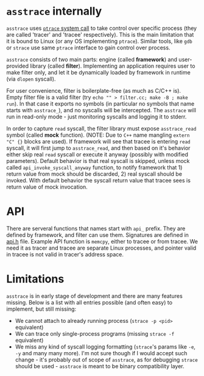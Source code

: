 # `asstrace` internally
`asstrace` uses [`ptrace` system call](https://man7.org/linux/man-pages/man2/ptrace.2.html) to take control over specific process (they are called 'tracer' and 'tracee' respectively). This is the main limitation that it is bound to Linux (or any OS implementing `ptrace`). Similar tools, like `gdb` or `strace` use same `ptrace` interface to gain control over process.

`asstrace` consists of two main parts: engine (called **framework**) and user-provided library (called **filter**). Implementing an application requires user to make filter only, and let it be dynamically loaded by framework in runtime (via `dlopen` syscall).

For user convenience, filter is boilerplate-free (as much as C/C++ is). Empty filter file is a valid filter (try `echo "" > filter.cc; make -B ; make run`). In that case it exports no symbols (in particular no symbols that name starts with `asstrace_`), and no syscalls will be intercepted. The `asstrace` will run in read-only mode - just monitoring syscalls and logging it to stderr.

In order to capture `read` syscall, the filter library must expose `asstrace_read` symbol (called **mock** function). (NOTE: Due to `C++` name mangling `extern "C" {}` blocks are used). If framework will see that tracee is entering `read` syscall, it will first jump to `asstrace_read`, and then based on it's behavior either skip real `read` syscall or execute it anyway (possibly with modified parameters). Default behavior is that real syscall is skipped, unless mock called `api_invoke_syscall_anyway` function, to notify framework that 1) return value from mock should be discarded, 2) real syscall should be invoked. With default behavior the syscall return value that tracee sees is return value of mock invocation.

# API

There are serveral functions that names start with `api_` prefix. They are defined by framework, and filter can use them. Signatures are defined in [api.h](./api.h) file. Example API function is `memcpy`, either to tracee or from tracee. We need it as tracer and tracee are separate Linux processes, and pointer valid in tracee is not valid in tracer's address space.

# Limitations

`asstrace` is in early stage of development and there are many features missing.
Below is a list with all entries possible (and often easy) to implement, but still missing:

* We cannot attach to already running process (`strace -p <pid>` equivalent)
* We can trace only single-process programs (missing `strace -f` equivalent)
* We miss any kind of syscall logging formatting (`strace`'s params like `-e`, `-y` and many many more). I'm not sure though if I would accept such change - it's probably out of scope of `asstrace`, as for debugging `strace` should be used - `asstrace` is meant to be binary compatibility layer.